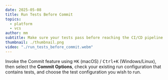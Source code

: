 ```yaml
---
date: 2025-05-08
title: Run Tests Before Commit
topics:
  - platform
  - vcs
author: mm
subtitle: Make sure your tests pass before reaching the CI/CD pipeline.
thumbnail: ./thumbnail.png
video: "./run_tests_before_commit.webm"
---
```


Invoke the Commit feature using <kbd>⌘K</kbd> (macOS) / <kbd>Ctrl+K</kbd> (Windows/Linux), then select the **Commit Options**, check your existing run configuration that contains tests, and choose the test configuration you wish to run.
